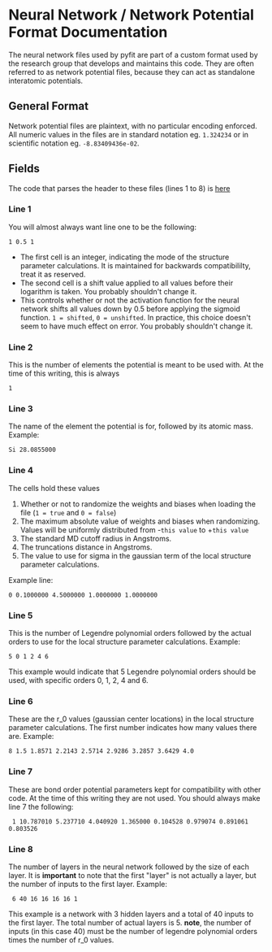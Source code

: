 # Neural Network / Network Potential Format Documentation

The neural network files used by pyfit are part of a custom format used by the research group that develops and maintains this code. They are often referred to as network potential files, because they can act as standalone interatomic potentials. 

## General Format

Network potential files are plaintext, with no particular encoding enforced. All numeric values in the files are in standard notation eg. `1.324234` or in scientific notation eg. `-8.83409436e-02`. 

## Fields

The code that parses the header to these files (lines 1 to 8) is [here](https://github.com/derangedhk417/pyfit/blob/1302d3d2ef8edbb3a60bc828328f925410a60e84/src/config.py#L21)

### Line 1
You will almost always want line one to be the following:
```
1 0.5 1
```

- The first cell is an integer, indicating the mode of the structure parameter calculations. It is maintained for backwards compatibililty, treat it as reserved.  
- The second cell is a shift value applied to all values before their logarithm is taken. You probably shouldn't change it.
- This controls whether or not the activation function for the neural network shifts all values down by 0.5 before applying the sigmoid function. `1 = shifted`, `0 = unshifted`. In practice, this choice doesn't seem to have much effect on error. You probably shouldn't change it.  

### Line 2
This is the number of elements the potential is meant to be used with. At the time of this writing, this is always
```
1
```

### Line 3
The name of the element the potential is for, followed by its atomic mass. Example:
```
Si 28.0855000
```

### Line 4
The cells hold these values
1) Whether or not to randomize the weights and biases when loading the file (`1 = true` and `0 = false`)
2) The maximum absolute value of weights and biases when randomizing. Values will be uniformly distributed from -`this value` to +`this value`
3) The standard MD cutoff radius in Angstroms.
4) The truncations distance in Angstroms.
5) The value to use for sigma in the gaussian term of the local structure parameter calculations.

Example line:
```
0 0.1000000 4.5000000 1.0000000 1.0000000
```

### Line 5

This is the number of Legendre polynomial orders followed by the actual orders to use for the local structure parameter calculations.
Example:
```
5 0 1 2 4 6
```

This example would indicate that 5 Legendre polynomial orders should be used, with specific orders 0, 1, 2, 4 and 6.

### Line 6

These are the r_0 values (gaussian center locations) in the local structure parameter calculations. The first number indicates how many values there are. Example:
```
8 1.5 1.8571 2.2143 2.5714 2.9286 3.2857 3.6429 4.0
```

### Line 7
These are bond order potential parameters kept for compatibility with other code. At the time of this writing they are not used. You should always make line 7 the following:
```
 1 10.787010 5.237710 4.040920 1.365000 0.104528 0.979074 0.891061 0.803526
```

### Line 8
The number of layers in the neural network followed by the size of each layer. It is **important** to note that the first "layer" is not actually a layer, but the number of inputs to the first layer. Example:

```
 6 40 16 16 16 16 1
```

This example is a network with 3 hidden layers and a total of 40 inputs to the first layer. The total number of actual layers is 5. **note**, the number of inputs (in this case 40) must be the number of legendre polynomial orders times the number of r_0 values.
